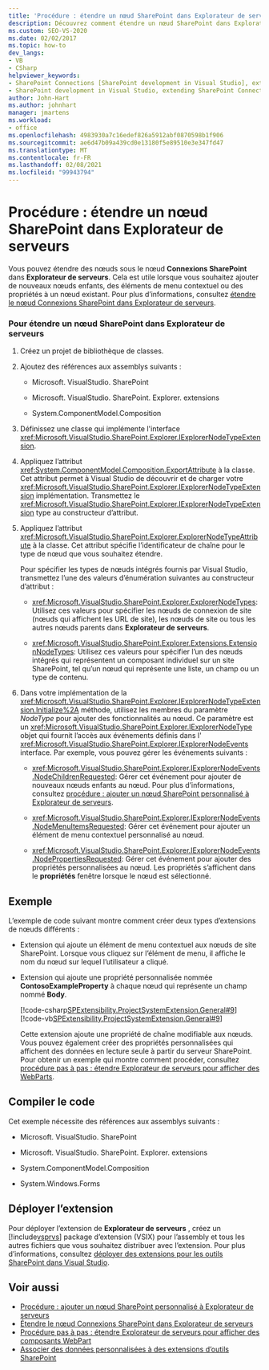 ```yaml
---
title: 'Procédure : étendre un nœud SharePoint dans Explorateur de serveurs | Microsoft Docs'
description: Découvrez comment étendre un nœud SharePoint dans Explorateur de serveurs à l’aide du nœud Connexions SharePoint.
ms.custom: SEO-VS-2020
ms.date: 02/02/2017
ms.topic: how-to
dev_langs:
- VB
- CSharp
helpviewer_keywords:
- SharePoint Connections [SharePoint development in Visual Studio], extending a node
- SharePoint development in Visual Studio, extending SharePoint Connections node in Server Explorer
author: John-Hart
ms.author: johnhart
manager: jmartens
ms.workload:
- office
ms.openlocfilehash: 4983930a7c16edef826a5912abf0870598b1f906
ms.sourcegitcommit: ae6d47b09a439cd0e13180f5e89510e3e347fd47
ms.translationtype: MT
ms.contentlocale: fr-FR
ms.lasthandoff: 02/08/2021
ms.locfileid: "99943794"
---
```

# <a name="how-to-extend-a-sharepoint-node-in-server-explorer"></a>Procédure : étendre un nœud SharePoint dans Explorateur de serveurs
  Vous pouvez étendre des nœuds sous le nœud **Connexions SharePoint** dans **Explorateur de serveurs**. Cela est utile lorsque vous souhaitez ajouter de nouveaux nœuds enfants, des éléments de menu contextuel ou des propriétés à un nœud existant. Pour plus d’informations, consultez [étendre le nœud Connexions SharePoint dans Explorateur de serveurs](../sharepoint/extending-the-sharepoint-connections-node-in-server-explorer.md).

### <a name="to-extend-a-sharepoint-node-in-server-explorer"></a>Pour étendre un nœud SharePoint dans Explorateur de serveurs

1. Créez un projet de bibliothèque de classes.

2. Ajoutez des références aux assemblys suivants :

    - Microsoft. VisualStudio. SharePoint

    - Microsoft. VisualStudio. SharePoint. Explorer. extensions

    - System.ComponentModel.Composition

3. Définissez une classe qui implémente l'interface <xref:Microsoft.VisualStudio.SharePoint.Explorer.IExplorerNodeTypeExtension>.

4. Appliquez l’attribut <xref:System.ComponentModel.Composition.ExportAttribute> à la classe. Cet attribut permet à Visual Studio de découvrir et de charger votre <xref:Microsoft.VisualStudio.SharePoint.Explorer.IExplorerNodeTypeExtension> implémentation. Transmettez le <xref:Microsoft.VisualStudio.SharePoint.Explorer.IExplorerNodeTypeExtension> type au constructeur d’attribut.

5. Appliquez l’attribut <xref:Microsoft.VisualStudio.SharePoint.Explorer.ExplorerNodeTypeAttribute> à la classe. Cet attribut spécifie l’identificateur de chaîne pour le type de nœud que vous souhaitez étendre.

     Pour spécifier les types de nœuds intégrés fournis par Visual Studio, transmettez l’une des valeurs d’énumération suivantes au constructeur d’attribut :

    - <xref:Microsoft.VisualStudio.SharePoint.Explorer.ExplorerNodeTypes>: Utilisez ces valeurs pour spécifier les nœuds de connexion de site (nœuds qui affichent les URL de site), les nœuds de site ou tous les autres nœuds parents dans **Explorateur de serveurs**.

    - <xref:Microsoft.VisualStudio.SharePoint.Explorer.Extensions.ExtensionNodeTypes>: Utilisez ces valeurs pour spécifier l’un des nœuds intégrés qui représentent un composant individuel sur un site SharePoint, tel qu’un nœud qui représente une liste, un champ ou un type de contenu.

6. Dans votre implémentation de la <xref:Microsoft.VisualStudio.SharePoint.Explorer.IExplorerNodeTypeExtension.Initialize%2A> méthode, utilisez les membres du paramètre *NodeType* pour ajouter des fonctionnalités au nœud. Ce paramètre est un <xref:Microsoft.VisualStudio.SharePoint.Explorer.IExplorerNodeType> objet qui fournit l’accès aux événements définis dans l' <xref:Microsoft.VisualStudio.SharePoint.Explorer.IExplorerNodeEvents> interface. Par exemple, vous pouvez gérer les événements suivants :

    - <xref:Microsoft.VisualStudio.SharePoint.Explorer.IExplorerNodeEvents.NodeChildrenRequested>: Gérer cet événement pour ajouter de nouveaux nœuds enfants au nœud. Pour plus d’informations, consultez [procédure : ajouter un nœud SharePoint personnalisé à Explorateur de serveurs](../sharepoint/how-to-add-a-custom-sharepoint-node-to-server-explorer.md).

    - <xref:Microsoft.VisualStudio.SharePoint.Explorer.IExplorerNodeEvents.NodeMenuItemsRequested>: Gérer cet événement pour ajouter un élément de menu contextuel personnalisé au nœud.

    - <xref:Microsoft.VisualStudio.SharePoint.Explorer.IExplorerNodeEvents.NodePropertiesRequested>: Gérer cet événement pour ajouter des propriétés personnalisées au nœud. Les propriétés s’affichent dans le **propriétés** fenêtre lorsque le nœud est sélectionné.

## <a name="example"></a>Exemple
 L’exemple de code suivant montre comment créer deux types d’extensions de nœuds différents :

- Extension qui ajoute un élément de menu contextuel aux nœuds de site SharePoint. Lorsque vous cliquez sur l’élément de menu, il affiche le nom du nœud sur lequel l’utilisateur a cliqué.

- Extension qui ajoute une propriété personnalisée nommée **ContosoExampleProperty** à chaque nœud qui représente un champ nommé **Body**.

  [!code-csharp[SPExtensibility.ProjectSystemExtension.General#9](../sharepoint/codesnippet/CSharp/projectsystemexamples/extension/serverexplorerextension.cs#9)]
  [!code-vb[SPExtensibility.ProjectSystemExtension.General#9](../sharepoint/codesnippet/VisualBasic/projectsystemexamples/extension/serverexplorerextension.vb#9)]

  Cette extension ajoute une propriété de chaîne modifiable aux nœuds. Vous pouvez également créer des propriétés personnalisées qui affichent des données en lecture seule à partir du serveur SharePoint. Pour obtenir un exemple qui montre comment procéder, consultez [procédure pas à pas : étendre Explorateur de serveurs pour afficher des WebParts](../sharepoint/walkthrough-extending-server-explorer-to-display-web-parts.md).

## <a name="compile-the-code"></a>Compiler le code
 Cet exemple nécessite des références aux assemblys suivants :

- Microsoft. VisualStudio. SharePoint

- Microsoft. VisualStudio. SharePoint. Explorer. extensions

- System.ComponentModel.Composition

- System.Windows.Forms

## <a name="deploy-the-extension"></a>Déployer l’extension
 Pour déployer l’extension de **Explorateur de serveurs** , créez un [!include[vsprvs](../sharepoint/includes/vsprvs-md.md)] package d’extension (VSIX) pour l’assembly et tous les autres fichiers que vous souhaitez distribuer avec l’extension. Pour plus d’informations, consultez [déployer des extensions pour les outils SharePoint dans Visual Studio](../sharepoint/deploying-extensions-for-the-sharepoint-tools-in-visual-studio.md).

## <a name="see-also"></a>Voir aussi
- [Procédure : ajouter un nœud SharePoint personnalisé à Explorateur de serveurs](../sharepoint/how-to-add-a-custom-sharepoint-node-to-server-explorer.md)
- [Étendre le nœud Connexions SharePoint dans Explorateur de serveurs](../sharepoint/extending-the-sharepoint-connections-node-in-server-explorer.md)
- [Procédure pas à pas : étendre Explorateur de serveurs pour afficher des composants WebPart](../sharepoint/walkthrough-extending-server-explorer-to-display-web-parts.md)
- [Associer des données personnalisées à des extensions d’outils SharePoint](../sharepoint/associating-custom-data-with-sharepoint-tools-extensions.md)
